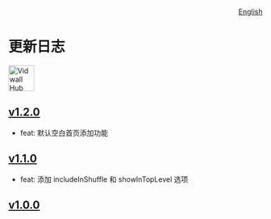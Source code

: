 <p align="right">
  <a href="./CHANGELOG.md">English</a>
</p>
<!--rehype:style=float: right; bottom: -36px; position: relative;-->

更新日志
===

<a target="_blank" href="https://github.com/jaywcjlove/mousio-hint/releases/latest/" title="Vidwall Hub for macOS">
    <img alt="Vidwall Hub AppStore" src="https://jaywcjlove.github.io/sb/download/apple-download.svg" height="51">
</a>

## [v1.2.0](https://github.com/jaywcjlove/mousio-hint/releases/tag/v1.2.0)

- feat: 默认空白首页添加功能

## [v1.1.0](https://github.com/jaywcjlove/mousio-hint/releases/tag/v1.1.0)

- feat: 添加 includeInShuffle 和 showInTopLevel 选项

## [v1.0.0](https://github.com/jaywcjlove/mousio-hint/releases/tag/v1.0.0)
